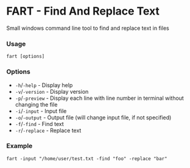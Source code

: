 # FART - Find And Replace Text

Small windows command line tool to find and replace text in files

### Usage
`fart [options]`

### Options
* `-h`/`-help` - Display help
* `-v`/`-version` - Display version 
* `-p`/`-preview` - Display each line with line number in terminal
                    without changing the file 
* `-i`/`-input` - Input file
* `-o`/`-output` - Output file (will change input file, if not specified)
* `-f`/`-find` - Find text 
* `-r`/`-replace` - Replace text 

### Example
`fart -input "/home/user/test.txt -find "foo" -replace "bar"`
